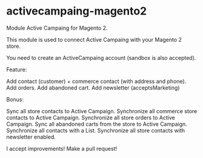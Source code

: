 # activecampaing-magento2
Module Active Campaing for Magento 2.

This module is used to connect Active Campaing with your Magento 2 store.

You need to create an ActiveCampaing account (sandbox is also accepted).

Feature:

Add contact (customer) + commerce contact (with address and phone).
Add orders.
Add abandoned cart.
Add newsletter (acceptsMarketing)

Bonus:

Sync all store contacts to Active Campaign.
Synchronize all commerce store contacts to Active Campaign.
Synchronize all store orders to Active Campaign.
Sync all abandoned carts from the store to Active Campaign.
Synchronize all contacts with a List.
Synchronize all store contacts with newsletter enabled.

I accept improvements! Make a pull request!
